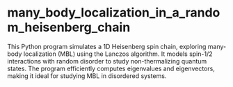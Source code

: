 # many_body_localization_in_a_random_heisenberg_chain
This Python program simulates a 1D Heisenberg spin chain, exploring many-body localization (MBL) using the Lanczos algorithm. It models spin-1/2 interactions with random disorder to study non-thermalizing quantum states. The program efficiently computes eigenvalues and eigenvectors, making it ideal for studying MBL in disordered systems.
